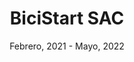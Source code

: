 ---
title: BiciStart SAC
date: Febrero, 2021 - Mayo, 2022
description: "Cambio de rol en tienda: vendedor a ensamblador de bicicletas. Verificación de calidad y servicio de mantenimiento de todo tipo de bicicletas: Gama Alta - Gama Baja."
download: ""
badge: Ensamblador
type: Technical
---
